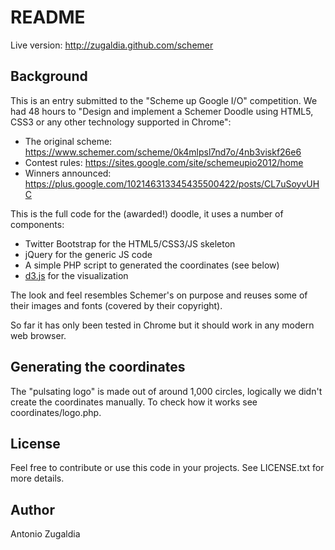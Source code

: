 README
======

Live version: http://zugaldia.github.com/schemer

Background
----------

This is an entry submitted to the "Scheme up Google I/O" competition. We had
48 hours to "Design and implement a Schemer Doodle using HTML5, CSS3 or any
other technology supported in Chrome":

- The original scheme: https://www.schemer.com/scheme/0k4mlpsl7nd7o/4nb3viskf26e6
- Contest rules: https://sites.google.com/site/schemeupio2012/home
- Winners announced: https://plus.google.com/102146313345435500422/posts/CL7uSoyvUHC 

This is the full code for the (awarded!) doodle, it uses a number of components:

- Twitter Bootstrap for the HTML5/CSS3/JS skeleton
- jQuery for the generic JS code
- A simple PHP script to generated the coordinates (see below)
- [d3.js](http://d3js.org/) for the visualization

The look and feel resembles Schemer's on purpose and reuses some of their images
and fonts (covered by their copyright).

So far it has only been tested in Chrome but it should work in any modern
web browser.

Generating the coordinates
--------------------------

The "pulsating logo" is made out of around 1,000 circles, logically we didn't
create the coordinates manually. To check how it works see coordinates/logo.php.

License
-------

Feel free to contribute or use this code in your projects. See LICENSE.txt for
more details.

Author
------

Antonio Zugaldia
